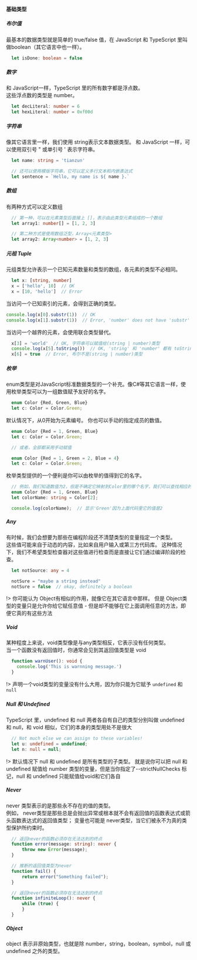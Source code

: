 #### 基础类型
##### 布尔值
最基本的数据类型就是简单的 true/false 值，在 JavaScript 和 TypeScript 里叫做boolean（其它语言中也一样）。
```typescript
  let isDone: boolean = false
```

##### 数字
和 JavaScript一样，TypeScript 里的所有数字都是浮点数。   
这些浮点数的类型是 number。
```typescript
  let decLiteral: number = 6
  let hexLiteral: number = 0xf00d
```

##### 字符串
像其它语言里一样，我们使用 string表示文本数据类型。 和 JavaScript 一样，可以使用双引号 " 或单引号 ' 表示字符串。
```typescript
  let name: string = 'tianzun'

  // 还可以使用模版字符串，它可以定义多行文本和内嵌表达式
  let sentence = `Hello, my name is ${ name }.`
```

##### 数组
有两种方式可以定义数组 
```typescript
  // 第一种，可以在元素类型后面接上 []，表示由此类型元素组成的一个数组
  let array1: number[] = [1, 2, 3]

  // 第二种方式是使用数组泛型，Array<元素类型>
  let array2: Array<number> = [1, 2, 3]
```

##### 元祖 Tuple
元组类型允许表示一个已知元素数量和类型的数组，各元素的类型不必相同。
```typescript
  let x: [string, number]
  x = ['hello', 10]  // OK
  x = [10, 'hello']  // Error
```
当访问一个已知索引的元素，会得到正确的类型。
```typescript
console.log(x[0].substr(1))  // OK
console.log(x[1].substr(1))  // Error, 'number' does not have 'substr'
```
当访问一个越界的元素，会使用联合类型替代。
```typescript
  x[3] = 'world'  // OK, 字符串可以赋值给(string | number)类型
  console.log(x[5].toString())  // OK, 'string' 和 'number' 都有 toString
  x[6] = true  // Error, 布尔不是(string | number)类型
```

##### 枚举
enum类型是对JavaScript标准数据类型的一个补充。像C#等其它语言一样，使用枚举类型可以为一组数值赋予友好的名字。
```typescript
  enum Color {Red, Green, Blue}
  let c: Color = Color.Green;
```
默认情况下，从0开始为元素编号。 你也可以手动的指定成员的数值。
```typescript
  enum Color {Red = 1, Green, Blue}
  let c: Color = Color.Green;

  // 或者，全部都采用手动赋值

  enum Color {Red = 1, Green = 2, Blue = 4}
  let c: Color = Color.Green;
```
枚举类型提供的一个便利是你可以由枚举的值得到它的名字。
```typescript
  // 例如，我们知道数值为2，但是不确定它映射到Color里的哪个名字，我们可以查找相应的名字：
  enum Color {Red = 1, Green, Blue}
  let colorName: string = Color[2];

  console.log(colorName);  // 显示'Green'因为上面代码里它的值是2
```

##### Any
有时候，我们会想要为那些在编程阶段还不清楚类型的变量指定一个类型。   
这些值可能来自于动态的内容，比如来自用户输入或第三方代码库。 这种情况下，我们不希望类型检查器对这些值进行检查而是直接让它们通过编译阶段的检查。
```typescript
  let notSource: any = 4

  notSure = "maybe a string instead"
  notSure = false  // okay, definitely a boolean
```
!> 你可能认为 Object有相似的作用，就像它在其它语言中那样。 但是 Object类型的变量只是允许你给它赋任意值 - 但是却不能够在它上面调用任意的方法，即便它真的有这些方法

##### Void
某种程度上来说，void类型像是与any类型相反，它表示没有任何类型。   
当一个函数没有返回值时，你通常会见到其返回值类型是 void
```typescript
  function warnUser(): void {
    console.log('This is warnning message.')
  }
```
!>  声明一个void类型的变量没有什么大用，因为你只能为它赋予 `undefined` 和 `null`

##### Null 和 Undefined
TypeScript 里，undefined 和 null 两者各自有自己的类型分别叫做 undefined 和 null，和 void 相似，它们的本身的类型用处不是很大
```typescript
  // Not much else we can assign to these variables!
  let u: undefined = undefined;
  let n: null = null;
```
!> 默认情况下 null 和 undefined 是所有类型的子类型。 就是说你可以把 null 和 undefined 赋值给 number 类型的变量，但是当你指定了--strictNullChecks 标记，null 和 undefined 只能赋值给void和它们各自

##### Never
never 类型表示的是那些永不存在的值的类型。   
例如， never类型是那些总是会抛出异常或根本就不会有返回值的函数表达式或箭头函数表达式的返回值类型； 变量也可能是 never类型，当它们被永不为真的类型保护所约束时。  
```typescript
  // 返回never的函数必须存在无法达到的终点
  function error(message: string): never {
      throw new Error(message);
  }

  // 推断的返回值类型为never
  function fail() {
      return error("Something failed");
  }

  // 返回never的函数必须存在无法达到的终点
  function infiniteLoop(): never {
      while (true) {
      }
  }
```

##### Object
object 表示非原始类型，也就是除 number，string，boolean，symbol，null 或 undefined 之外的类型。